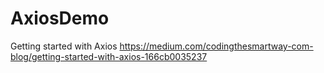 # AxiosDemo
Getting started with Axios
https://medium.com/codingthesmartway-com-blog/getting-started-with-axios-166cb0035237
